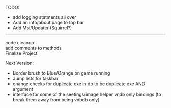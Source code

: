 TODO:  
- add logging statments all over 
- Add an info/about page to top bar 
- Add Msi/Updater (Squirrel?)  


--- 
code cleanup  
add comments to methods  
Finalize Project  


Next Version: 
- Border brush to Blue/Orange on game running  
- Jump lists for taskbar 
- change checks for duplicate exe in db to be duplicate exe AND argument 
- interface for some of the seetings/image helper vndb only bindings (to break them away from being vnbdb only) 